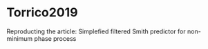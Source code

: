 # Torrico2019
Reproducting the article: Simplefied filtered Smith predictor for non-minimum phase process
